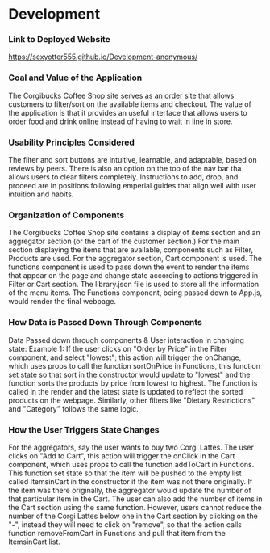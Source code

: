 # Development

### Link to Deployed Website
https://sexyotter555.github.io/Development-anonymous/

### Goal and Value of the Application
The Corgibucks Coffee Shop site serves as an order site that allows customers to filter/sort on the available items and checkout. The value of the application is that it provides an useful interface that allows users to order food and drink online instead of having to wait in line in store.

### Usability Principles Considered
The filter and sort buttons are intuitive, learnable, and adaptable, based on reviews by peers. There is also an option on the top of the nav bar tha allows users to clear filters completely. Instructions to add, drop, and proceed are in positions following emperial guides that align well with user intuition and habits. 

### Organization of Components
The Corgibucks Coffee Shop site contains a display of items section and an aggregator section (or the cart of the customer section.) For the main section displaying the items that are available, components such as Filter, Products are used. For the aggregator section, Cart component is used. The functions component is used to pass down the event to render the items that appear on the page and change state according to actions triggered in Filter or Cart section. The library.json file is used to store all the information of the menu items. The Functions component, being passed down to App.js, would render the final webpage.

### How Data is Passed Down Through Components
 Data Passed down through components & User interaction in changing state: Example 1: If the user clicks on "Order by Price" in the Filter component, and select "lowest"; this action will trigger the onChange, which uses props to call the function sortOnPrice in Functions, this function set state so that sort in the constructor would update to "lowest" and the function sorts the products by price from lowest to highest. The function is called in the render and the latest state is updated to reflect the sorted products on the webpage. Similarly, other filters like "Dietary Restrictions" and "Category" follows the same logic.

### How the User Triggers State Changes
For the aggregators, say the user wants to buy two Corgi Lattes. The user clicks on "Add to Cart", this action will trigger the onClick in the Cart component, which uses props to call the function addToCart in Functions. This function set state so that the item will be pushed to the empty list called ItemsinCart in the constructor if the item was not there originally. If the item was there originally, the aggregator would update the number of that particular item in the Cart. The user can also add the number of items in the Cart section using the same function. However, users cannot reduce the number of the Corgi Lattes below one in the Cart section by clicking on the "-", instead they will need to click on "remove", so that the action calls function removeFromCart in Functions and pull that item from the ItemsinCart list.


